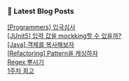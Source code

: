 

### 📕 Latest Blog Posts   

<a href ="https://gilbert9172.tistory.com/107"> [Programmers] 입국심사 </a> <br><a href ="https://gilbert9172.tistory.com/106"> [JUnit5] 입력 값을 mockking할 수 있을까? </a> <br><a href ="https://gilbert9172.tistory.com/105"> [Java] 객체를 복사해보자 </a> <br><a href ="https://gilbert9172.tistory.com/104"> [Refactoring] Pattern을 캐싱하자 </a> <br><a href ="https://gilbert9172.tistory.com/103"> Regex 뿌시기 </a> <br><a href ="https://gilbert9172.tistory.com/102"> 1주차 회고 </a> <br>